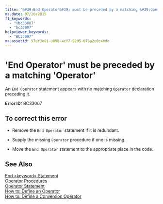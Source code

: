 ```yaml
---
title: "&#39;End Operator&#39; must be preceded by a matching &#39;Operator&#39;"
ms.date: 07/20/2015
f1_keywords: 
  - "vbc33007"
  - "bc33007"
helpviewer_keywords: 
  - "BC33007"
ms.assetid: 57df3e01-0858-4cf7-9295-075a2c0c4bde
---
```

# &#39;End Operator&#39; must be preceded by a matching &#39;Operator&#39;
An `End Operator` statement appears with no matching `Operator` declaration preceding it.  
  
 **Error ID:** BC33007  
  
## To correct this error  
  
- Remove the `End Operator` statement if it is redundant.  
  
- Supply the missing `Operator` procedure if one is missing.  
  
- Move the `End Operator` statement to the appropriate place in the code.  
  
## See Also  
 [End \<keyword> Statement](../../visual-basic/language-reference/statements/end-keyword-statement.md)  
 [Operator Procedures](../../visual-basic/programming-guide/language-features/procedures/operator-procedures.md)  
 [Operator Statement](../../visual-basic/language-reference/statements/operator-statement.md)  
 [How to: Define an Operator](../../visual-basic/programming-guide/language-features/procedures/how-to-define-an-operator.md)  
 [How to: Define a Conversion Operator](../../visual-basic/programming-guide/language-features/procedures/how-to-define-a-conversion-operator.md)
